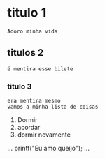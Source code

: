 # titulo 1 
	Adoro minha vida
## titulos 2
	é mentira esse bilete

### titulo 3
	era mentira mesmo
	vamos a minha lista de coisas
1. Dormir
2. acordar
3. dormir novamente

...
printf("Eu amo queijo");
...

